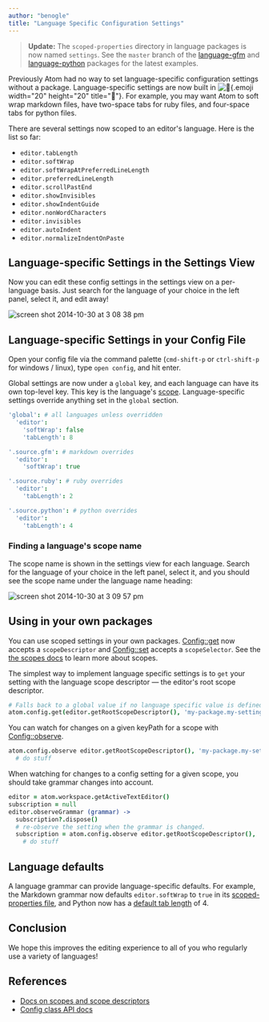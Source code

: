 ```yaml
---
author: "benogle"
title: "Language Specific Configuration Settings"
---
```


> **Update:** The `scoped-properties` directory in language packages is now named `settings`. See the `master` branch of the [language-gfm](https://github.com/atom/language-gfm) and [language-python](https://github.com/atom/language-python) packages for the latest examples.

<!--more-->

Previously Atom had no way to set language-specific configuration settings without a package. Language-specific settings are now built in ![:tada:](https://github.githubassets.com/images/icons/emoji/unicode/1f389.png){.emoji width="20" height="20" title=":tada:"}. For example, you may want Atom to soft wrap markdown files, have two-space tabs for ruby files, and four-space tabs for python files.

There are several settings now scoped to an editor's language. Here is the list so far:

- `editor.tabLength`
- `editor.softWrap`
- `editor.softWrapAtPreferredLineLength`
- `editor.preferredLineLength`
- `editor.scrollPastEnd`
- `editor.showInvisibles`
- `editor.showIndentGuide`
- `editor.nonWordCharacters`
- `editor.invisibles`
- `editor.autoIndent`
- `editor.normalizeIndentOnPaste`

## Language-specific Settings in the Settings View

Now you can edit these config settings in the settings view on a per-language basis. Just search for the language of your choice in the left panel, select it, and edit away!

![screen shot 2014-10-30 at 3 08 38 pm](https://cloud.githubusercontent.com/assets/69169/4852963/5f8c3968-6081-11e4-8b3e-590b1e3e8245.png)

## Language-specific Settings in your Config File

Open your config file via the command palette (`cmd-shift-p` or `ctrl-shift-p` for windows / linux), type `open config`, and hit enter.

Global settings are now under a `global` key, and each language can have its own top-level key. This key is the language's [scope](https://github.com/atom/language-python/blob/master/grammars/python.cson#L1). Language-specific settings override anything set in the `global` section.

```coffee
'global': # all languages unless overridden
  'editor':
    'softWrap': false
    'tabLength': 8

'.source.gfm': # markdown overrides
  'editor':
    'softWrap': true

'.source.ruby': # ruby overrides
  'editor':
    'tabLength': 2

'.source.python': # python overrides
  'editor':
    'tabLength': 4
```

### Finding a language's scope name

The scope name is shown in the settings view for each language. Search for the language of your choice in the left panel, select it, and you should see the scope name under the language name heading:

![screen shot 2014-10-30 at 3 09 57 pm](https://cloud.githubusercontent.com/assets/69169/4852978/8905f9f0-6081-11e4-8e5c-a6851e705871.png)

## Using in your own packages

You can use scoped settings in your own packages. [Config::get](https://flight-manual.atom-editor.cc/api/latest/Config#instance-get) now accepts a `scopeDescriptor` and [Config::set](https://flight-manual.atom-editor.cc/api/latest/Config#instance-set) accepts a `scopeSelector`. See the [the scopes docs](https://flight-manual.atom-editor.cc/behind-atom/sections/scoped-settings-scopes-and-scope-descriptors/) to learn more about scopes.

The simplest way to implement language specific settings is to `get` your setting with the language scope descriptor — the editor's root scope descriptor.

```coffee
# Falls back to a global value if no language specific value is defined.
atom.config.get(editor.getRootScopeDescriptor(), 'my-package.my-setting')
```

You can watch for changes on a given keyPath for a scope with [Config::observe](https://flight-manual.atom-editor.cc/api/latest/Config#instance-observe).

```coffee
atom.config.observe editor.getRootScopeDescriptor(), 'my-package.my-setting', (value) ->
  # do stuff
```

When watching for changes to a config setting for a given scope, you should take grammar changes into account.

```coffee
editor = atom.workspace.getActiveTextEditor()
subscription = null
editor.observeGrammar (grammar) ->
  subscription?.dispose()
  # re-observe the setting when the grammar is changed.
  subscription = atom.config.observe editor.getRootScopeDescriptor(), 'my-package.my-setting', (value) ->
    # do stuff
```

## Language defaults

A language grammar can provide language-specific defaults. For example, the Markdown grammar now defaults `editor.softWrap` to `true` in its [scoped-properties file](https://github.com/atom/language-gfm/blob/4404b63c0d42fff71bab4e84bf81e859701cbb3b/scoped-properties/gfm.cson#L3), and Python now has a [default tab length](https://github.com/atom/language-python/blob/03501b6a8eab0341fbaeb188f6876c4dd8c74cb2/scoped-properties/language-python.cson#L3) of 4.

## Conclusion

We hope this improves the editing experience to all of you who regularly use a variety of languages!

## References

- [Docs on scopes and scope descriptors](https://flight-manual.atom-editor.cc/behind-atom/sections/scoped-settings-scopes-and-scope-descriptors/)
- [Config class API docs](https://flight-manual.atom-editor.cc/api/latest/Config)
